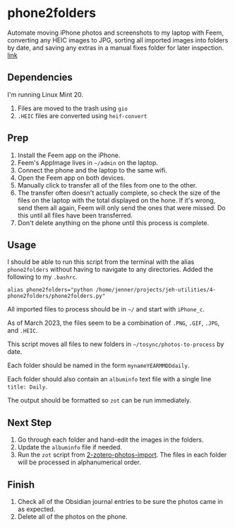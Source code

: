 # phone2folders

Automate moving iPhone photos and screenshots to my laptop with Feem, converting any HEIC images to JPG, sorting all imported images into folders by date, and saving any extras in a manual fixes folder for later inspection. [link](4-phone2folders)

## Dependencies

I'm running Linux Mint 20.

1. Files are moved to the trash using `gio` 
1. `.HEIC` files are converted using `heif-convert`

## Prep

1. Install the Feem app on the iPhone. 
1. Feem's AppImage lives in `~/admin` on the laptop.
1. Connect the phone and the laptop to the same wifi.
1. Open the Feem app on both devices.
1. Manually click to transfer all of the files from one to the other. 
1. The transfer often doesn't actually complete, so check the size of the files on the laptop with the total displayed on the hone. If it's wrong, send them all again, Feem will only send the ones that were missed. Do this until all files have been transferred. 
1. Don't delete anything on the phone until this process is complete.

## Usage

I should be able to run this script from the terminal with the alias `phone2folders` without having to navigate to any directories. Added the following to my `.bashrc`.

```
alias phone2folders="python /home/jenner/projects/jeh-utilities/4-phone2folders/phone2folders.py"
```

All imported files to process should be in `~/` and start with `iPhone_c`.

As of March 2023, the files seem to be a combination of `.PNG`, `.GIF`, `.JPG`, and `.HEIC`.

This script moves all files to new folders in `~/tosync/photos-to-process` by date.

Each folder should be named in the form `mynameYEARMMDDdaily`.

Each folder should also contain an `albuminfo` text file with a single line `title: Daily`.

The output should be formatted so `zot` can be run immediately.

## Next Step

1. Go through each folder and hand-edit the images in the folders.
1. Update the `albuminfo` file if needed. 
1. Run the `zot` script from [2-zotero-photos-import](https://github.com/jennereh/utilities/tree/main/2-zotero-photos-import). The files in each folder will be processed in alphanumerical order.

## Finish

1. Check all of the Obsidian journal entries to be sure the photos came in as expected.
1. Delete all of the photos on the phone.
